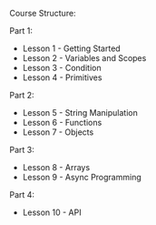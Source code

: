 Course Structure:

Part 1:

-   Lesson 1 - Getting Started
-   Lesson 2 - Variables and Scopes
-   Lesson 3 - Condition
-   Lesson 4 - Primitives

Part 2:

-   Lesson 5 - String Manipulation
-   Lesson 6 - Functions
-   Lesson 7 - Objects

Part 3:

-   Lesson 8 - Arrays
-   Lesson 9 - Async Programming

Part 4:

-   Lesson 10 - API
